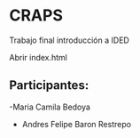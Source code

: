 # CRAPS
Trabajo final introducción a IDED

Abrir index.html

## Participantes:
  -Maria Camila Bedoya
  - Andres Felipe Baron Restrepo
